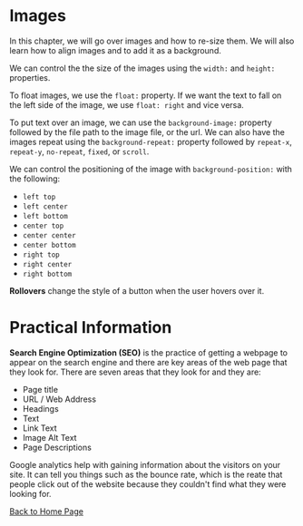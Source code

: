 # Images

In this chapter, we will go over images and how to re-size them. We will also learn how to align images and to add it as a background.

We can control the the size of the images using the `width:` and `height:` properties. 

To float images, we use the `float:` property. If we want the text to fall on the left side of the image, we use `float: right` and vice versa.

To put text over an image, we can use the `background-image:` property followed by the file path to the image file, or the url. We can also have the images repeat using the `background-repeat:` property followed by `repeat-x`, `repeat-y`, `no-repeat`, `fixed`, or `scroll`.

We can control the positioning of the image with `background-position:` with the following:

- `left top`
- `left center`
- `left bottom`
- `center top`
- `center center`
- `center bottom`
- `right top`
- `right center`
- `right bottom`

**Rollovers** change the style of a button when the user hovers over it. 

# Practical Information

**Search Engine Optimization (SEO)** is the practice of getting a webpage to appear on the search engine and there are key areas of the web page that they look for. There are seven areas that they look for and they are:

- Page title
- URL / Web Address
- Headings
- Text
- Link Text
- Image Alt Text
- Page Descriptions

Google analytics help with gaining information about the visitors on your site. It can tell you things such as the bounce rate, which is the reate that people click out of the website because they couldn't find what they were looking for. 

[Back to Home Page](https://kmangub.github.io/reading-notes-master/)
